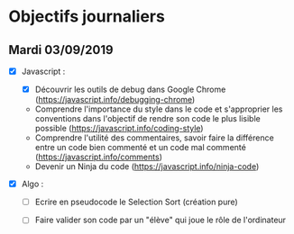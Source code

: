# Objectifs journaliers

## Mardi 03/09/2019


* [x] Javascript :
  * [x] Découvrir les outils de debug dans Google Chrome (https://javascript.info/debugging-chrome)
  * Comprendre l'importance du style dans le code et s'approprier les conventions dans l'objectif de rendre son code le plus lisible possible (https://javascript.info/coding-style)
  * Comprendre l'utilité des commentaires, savoir faire la différence entre un code bien commenté et un code mal commenté (https://javascript.info/comments)
  * Devenir un Ninja du code (https://javascript.info/ninja-code)

* [x] Algo : 
  * [ ] Ecrire en pseudocode le Selection Sort (création pure)
  * [ ] Faire valider son code par un "élève" qui joue le rôle de l'ordinateur


